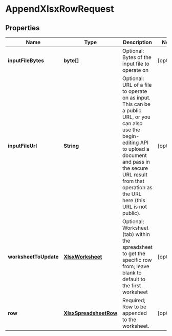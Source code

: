 
# AppendXlsxRowRequest

## Properties
Name | Type | Description | Notes
------------ | ------------- | ------------- | -------------
**inputFileBytes** | **byte[]** | Optional: Bytes of the input file to operate on |  [optional]
**inputFileUrl** | **String** | Optional: URL of a file to operate on as input.  This can be a public URL, or you can also use the begin-editing API to upload a document and pass in the secure URL result from that operation as the URL here (this URL is not public). |  [optional]
**worksheetToUpdate** | [**XlsxWorksheet**](XlsxWorksheet.md) | Optional; Worksheet (tab) within the spreadsheet to get the specific row from; leave blank to default to the first worksheet |  [optional]
**row** | [**XlsxSpreadsheetRow**](XlsxSpreadsheetRow.md) | Required; Row to be appended to the worksheet. |  [optional]



